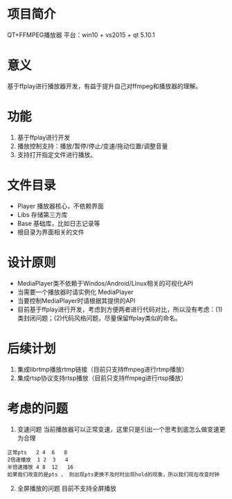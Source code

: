 # 项目简介
QT+FFMPEG播放器
平台：win10 + vs2015 + qt 5.10.1
# 意义
基于ffplay进行播放器开发，有益于提升自己对ffmpeg和播放器的理解。

# 功能
1. 基于ffplay进行开发
2. 播放控制支持：播放/暂停/停止/变速/拖动位置/调整音量
3. 支持打开指定文件进行播放。

# 文件目录
- Player 播放器核心，不依赖界面
- Libs 	存储第三方库
- Base 基础库，比如日志记录等
- 根目录为界面相关的文件

# 设计原则
- MediaPlayer类不依赖于Windos/Android/Linux相关的可视化API
- 当需要一个播放器时请实例化 MediaPlayer
- 当要控制MediaPlayer时请根据其提供的API
- 目前基于ffplay进行开发，考虑到方便两者进行代码对比，所以没有考虑：(1)类封闭问题；(2)代码风格问题，尽量保留ffplay类似的命名。

# 后续计划
1. 集成librtmp播放rtmp链接（目前只支持ffmpeg进行rtmp播放）
2. 集成rtsp协议支持rtsp播放（目前只支持ffmpeg进行rtsp播放）

# 考虑的问题
1. 变速问题
当前播放器可以正常变速，这里只是引出一个思考到底怎么做变速更为合理
```
正常pts   2 4  6   8
2倍速播放  1 2  3   4
半倍速播放 4 8  12   16
如果我们改变的是pts ， 则出现pts更换不及时时出现hold的现象，所以我们现在改变时钟
```
2. 全屏播放的问题
	目前不支持全屏播放
	
